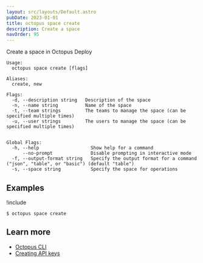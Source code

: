 ```yaml
---
layout: src/layouts/Default.astro
pubDate: 2023-01-01
title: octopus space create
description: Create a space
navOrder: 95
---
```


Create a space in Octopus Deploy


```
Usage:
  octopus space create [flags]

Aliases:
  create, new

Flags:
  -d, --description string   Description of the space
  -n, --name string          Name of the space
  -t, --team strings         The teams to manage the space (can be specified multiple times)
  -u, --user strings         The users to manage the space (can be specified multiple times)


Global Flags:
  -h, --help                   Show help for a command
      --no-prompt              Disable prompting in interactive mode
  -f, --output-format string   Specify the output format for a command ("json", "table", or "basic") (default "table")
  -s, --space string           Specify the space for operations

```

## Examples

!include <samples-instance>


```
$ octopus space create

```

## Learn more

- [Octopus CLI](/docs/octopus-rest-api/cli/)
- [Creating API keys](/docs/octopus-rest-api/how-to-create-an-api-key.md)